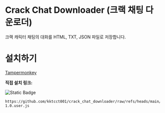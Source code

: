 # **Crack Chat Downloader (크랙 채팅 다운로더)**
크랙 캐릭터 채팅의 대화를 HTML, TXT, JSON 파일로 저장합니다.

# 설치하기

[Tampermonkey](https://www.tampermonkey.net/)

**직접 설치 링크:**

![Static Badge](https://img.shields.io/badge/%E2%9A%99%EF%B8%8FINSTALL-Crack_Chat_Downloader-red?style=for-the-badge&link=https%3A%2F%2Fgithub.com%2Fkktcct001%2Fcrack_chat_downloader%2Fraw%2Frefs%2Fheads%2Fmain%2FCrack_Chat_Downloader-1.0.user.js)

```
https://github.com/kktcct001/crack_chat_downloader/raw/refs/heads/main/Crack_Chat_Downloader-1.0.user.js
```
